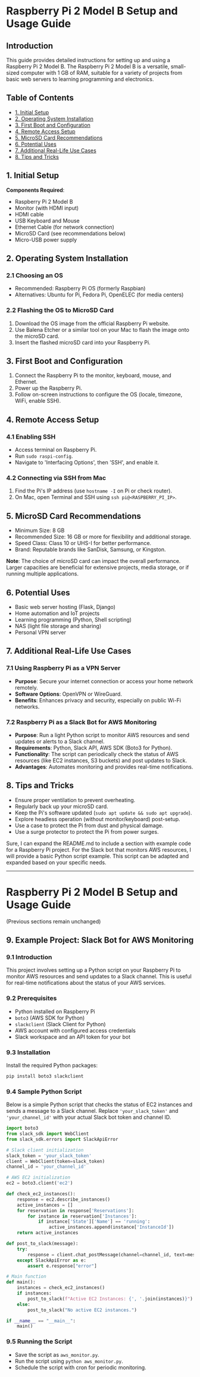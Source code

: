 # Raspberry Pi 2 Model B Setup and Usage Guide

## Introduction

This guide provides detailed instructions for setting up and using a Raspberry Pi 2 Model B. The Raspberry Pi 2 Model B is a versatile, small-sized computer with 1 GB of RAM, suitable for a variety of projects from basic web servers to learning programming and electronics.

## Table of Contents

- [1. Initial Setup](#1-initial-setup)
- [2. Operating System Installation](#2-operating-system-installation)
- [3. First Boot and Configuration](#3-first-boot-and-configuration)
- [4. Remote Access Setup](#4-remote-access-setup)
- [5. MicroSD Card Recommendations](#5-microsd-card-recommendations)
- [6. Potential Uses](#6-potential-uses)
- [7. Additional Real-Life Use Cases](#7-additional-real-life-use-cases)
- [8. Tips and Tricks](#8-tips-and-tricks)

## 1. Initial Setup

**Components Required**:

- Raspberry Pi 2 Model B
- Monitor (with HDMI input)
- HDMI cable
- USB Keyboard and Mouse
- Ethernet Cable (for network connection)
- MicroSD Card (see recommendations below)
- Micro-USB power supply

## 2. Operating System Installation

### 2.1 Choosing an OS

- Recommended: Raspberry Pi OS (formerly Raspbian)
- Alternatives: Ubuntu for Pi, Fedora Pi, OpenELEC (for media centers)

### 2.2 Flashing the OS to MicroSD Card

1. Download the OS image from the official Raspberry Pi website.
2. Use Balena Etcher or a similar tool on your Mac to flash the image onto the microSD card.
3. Insert the flashed microSD card into your Raspberry Pi.

## 3. First Boot and Configuration

1. Connect the Raspberry Pi to the monitor, keyboard, mouse, and Ethernet.
2. Power up the Raspberry Pi.
3. Follow on-screen instructions to configure the OS (locale, timezone, WiFi, enable SSH).

## 4. Remote Access Setup

### 4.1 Enabling SSH

- Access terminal on Raspberry Pi.
- Run `sudo raspi-config`.
- Navigate to 'Interfacing Options', then 'SSH', and enable it.

### 4.2 Connecting via SSH from Mac

1. Find the Pi's IP address (use `hostname -I` on Pi or check router).
2. On Mac, open Terminal and SSH using `ssh pi@<RASPBERRY_PI_IP>`.

## 5. MicroSD Card Recommendations

- Minimum Size: 8 GB
- Recommended Size: 16 GB or more for flexibility and additional storage.
- Speed Class: Class 10 or UHS-I for better performance.
- Brand: Reputable brands like SanDisk, Samsung, or Kingston.

**Note**: The choice of microSD card can impact the overall performance. Larger capacities are beneficial for extensive projects, media storage, or if running multiple applications.

## 6. Potential Uses

- Basic web server hosting (Flask, Django)
- Home automation and IoT projects
- Learning programming (Python, Shell scripting)
- NAS (light file storage and sharing)
- Personal VPN server

## 7. Additional Real-Life Use Cases

### 7.1 Using Raspberry Pi as a VPN Server

- **Purpose**: Secure your internet connection or access your home network remotely.
- **Software Options**: OpenVPN or WireGuard.
- **Benefits**: Enhances privacy and security, especially on public Wi-Fi networks.

### 7.2 Raspberry Pi as a Slack Bot for AWS Monitoring

- **Purpose**: Run a light Python script to monitor AWS resources and send updates or alerts to a Slack channel.
- **Requirements**: Python, Slack API, AWS SDK (Boto3 for Python).
- **Functionality**: The script can periodically check the status of AWS resources (like EC2 instances, S3 buckets) and post updates to Slack.
- **Advantages**: Automates monitoring and provides real-time notifications.

## 8. Tips and Tricks

- Ensure proper ventilation to prevent overheating.
- Regularly back up your microSD card.
- Keep the Pi's software updated (`sudo apt update && sudo apt upgrade`).
- Explore headless operation (without monitor/keyboard) post-setup.
- Use a case to protect the Pi from dust and physical damage.
- Use a surge protector to protect the Pi from power surges.

Sure, I can expand the README.md to include a section with example code for a Raspberry Pi project. For the Slack bot that monitors AWS resources, I will provide a basic Python script example. This script can be adapted and expanded based on your specific needs.

---

# Raspberry Pi 2 Model B Setup and Usage Guide

(Previous sections remain unchanged)

## 9. Example Project: Slack Bot for AWS Monitoring

### 9.1 Introduction

This project involves setting up a Python script on your Raspberry Pi to monitor AWS resources and send updates to a Slack channel. This is useful for real-time notifications about the status of your AWS services.

### 9.2 Prerequisites

- Python installed on Raspberry Pi
- `boto3` (AWS SDK for Python)
- `slackclient` (Slack Client for Python)
- AWS account with configured access credentials
- Slack workspace and an API token for your bot

### 9.3 Installation

Install the required Python packages:

```bash
pip install boto3 slackclient
```

### 9.4 Sample Python Script

Below is a simple Python script that checks the status of EC2 instances and sends a message to a Slack channel. Replace `'your_slack_token'` and `'your_channel_id'` with your actual Slack bot token and channel ID.

```python
import boto3
from slack_sdk import WebClient
from slack_sdk.errors import SlackApiError

# Slack client initialization
slack_token = 'your_slack_token'
client = WebClient(token=slack_token)
channel_id = 'your_channel_id'

# AWS EC2 initialization
ec2 = boto3.client('ec2')

def check_ec2_instances():
    response = ec2.describe_instances()
    active_instances = []
    for reservation in response['Reservations']:
        for instance in reservation['Instances']:
            if instance['State']['Name'] == 'running':
                active_instances.append(instance['InstanceId'])
    return active_instances

def post_to_slack(message):
    try:
        response = client.chat_postMessage(channel=channel_id, text=message)
    except SlackApiError as e:
        assert e.response["error"]

# Main function
def main():
    instances = check_ec2_instances()
    if instances:
        post_to_slack(f"Active EC2 Instances: {', '.join(instances)}")
    else:
        post_to_slack("No active EC2 instances.")

if __name__ == "__main__":
    main()
```

### 9.5 Running the Script

- Save the script as `aws_monitor.py`.
- Run the script using `python aws_monitor.py`.
- Schedule the script with cron for periodic monitoring.
